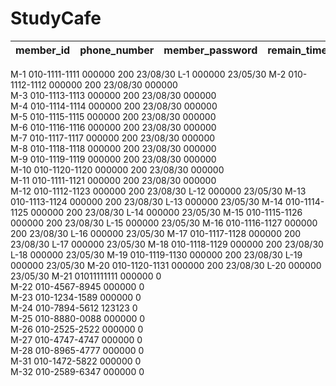 # StudyCafe

| member_id | phone_number | member_password |remain_time |remain_date |locker_number |locker_password |locker_remain_date |
|---------|---------|---------|---------|---------|---------|---------|---------|
M-1	010-1111-1111	000000	200	23/08/30	L-1	000000	23/05/30
M-2	010-1112-1112	000000	200	23/08/30		000000	
M-3	010-1113-1113	000000	200	23/08/30		000000	
M-4	010-1114-1114	000000	200	23/08/30		000000	
M-5	010-1115-1115	000000	200	23/08/30		000000	
M-6	010-1116-1116	000000	200	23/08/30		000000	
M-7	010-1117-1117	000000	200	23/08/30		000000	
M-8	010-1118-1118	000000	200	23/08/30		000000	
M-9	010-1119-1119	000000	200	23/08/30		000000	
M-10	010-1120-1120	000000	200	23/08/30		000000	
M-11	010-1111-1121	000000	200	23/08/30		000000	
M-12	010-1112-1123	000000	200	23/08/30	L-12	000000	23/05/30
M-13	010-1113-1124	000000	200	23/08/30	L-13	000000	23/05/30
M-14	010-1114-1125	000000	200	23/08/30	L-14	000000	23/05/30
M-15	010-1115-1126	000000	200	23/08/30	L-15	000000	23/05/30
M-16	010-1116-1127	000000	200	23/08/30	L-16	000000	23/05/30
M-17	010-1117-1128	000000	200	23/08/30	L-17	000000	23/05/30
M-18	010-1118-1129	000000	200	23/08/30	L-18	000000	23/05/30
M-19	010-1119-1130	000000	200	23/08/30	L-19	000000	23/05/30
M-20	010-1120-1131	000000	200	23/08/30	L-20	000000	23/05/30
M-21	01011111111	000000	0				
M-22	010-4567-8945	000000	0				
M-23	010-1234-1589	000000	0				
M-24	010-7894-5612	123123	0				
M-25	010-8880-0088	000000	0				
M-26	010-2525-2522	000000	0				
M-27	010-4747-4747	000000	0				
M-28	010-8965-4777	000000	0				
M-31	010-1472-5822	000000	0				
M-32	010-2589-6347	000000	0				
